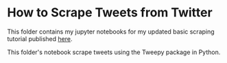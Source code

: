 # How to Scrape Tweets from Twitter
This folder contains my jupyter notebooks for my updated basic scraping tutorial published [here](https://betterprogramming.pub/how-to-scrape-tweets-from-twitter-141ed19abb10).

This folder's notebook scrape tweets using the Tweepy package in Python.
